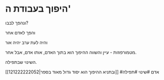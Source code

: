 # היפוך בעבודת ה'

ונהפך לבבו?

והפך לאדם אחר

והיה לעת ערב יהיה אור

מטמורפוזות - עיין והשווה
    ההיפוך הוא בתוך האדם, אותו אדם, אבל אחר.

השינוי שבתפילה.



[[121222222052|ובתניא ההיפוך הוא יסוד גדול מאוד בספר]]
#אדם 
#שינוי
#תפילה 